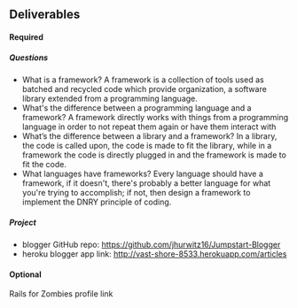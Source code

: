 ## Deliverables
#### Required
##### Questions
- What is a framework? A framework is a collection of tools used as batched and recycled code which provide organization, a software library extended from a programming language.
- What's the difference between a programming language and a framework? A framework directly works with things from a programming language in order to not repeat them again or have them interact with 
- What’s the difference between a library and a framework? In a library, the code is called upon, the code is made to fit the library, while in a framework the code is directly plugged in and the framework is made to fit the code.
- What languages have frameworks? Every language should have a framework, if it doesn't, there's probably a better language for what you're trying to accomplish; if not, then design a framework to implement the DNRY principle of coding.

##### Project
- blogger GitHub repo: https://github.com/jhurwitz16/Jumpstart-Blogger
- heroku blogger app link: http://vast-shore-8533.herokuapp.com/articles

#### Optional
Rails for Zombies profile link
